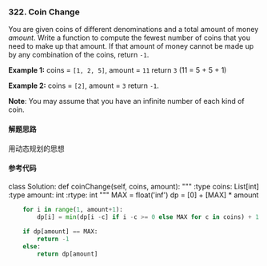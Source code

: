 ### 322. Coin Change

You are given coins of different denominations and a total amount of money *amount*. Write a function to compute the fewest number of coins that you need to make up that amount. If that amount of money cannot be made up by any combination of the coins, return `-1`.

**Example 1:**
coins = `[1, 2, 5]`, amount = `11`
return `3` (11 = 5 + 5 + 1)

**Example 2:**
coins = `[2]`, amount = `3`
return `-1`.

**Note**:
You may assume that you have an infinite number of each kind of coin.

#### 解题思路

用动态规划的思想

#### 参考代码

class Solution:
    def coinChange(self, coins, amount):
        """
        :type coins: List[int]
        :type amount: int
        :rtype: int
        """
        MAX = float('inf')
        dp = [0] + [MAX] * amount
        

```python
    for i in range(1, amount+1):
        dp[i] = min(dp[i -c] if i -c >= 0 else MAX for c in coins) + 1
        
    if dp[amount] == MAX:
        return -1
    else:
        return dp[amount]
```

